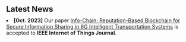 <h1 id="news"></h1>

<h2 style="margin: 60px 0px 10px;">Latest News</h2>

<li><strong>[Oct. 2023]</strong> Our paper <a href="https://ieeexplore.ieee.org/document/10274999"><autocolor>Info-Chain: Reputation-Based Blockchain for Secure Information Sharing in 6G Intelligent Transportation Systems</autocolor></a> is accepted to <strong>IEEE Internet of Things Journal</strong>.</li>
